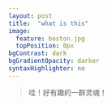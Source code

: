 ```yaml
---
layout: post
title:  "what is this"
image:
  feature: boston.jpg
  topPosition: 0px
bgContrast: dark
bgGradientOpacity: darker
syntaxHighlighter: no
---
```




> 哇！好有趣的一群灵魂！













